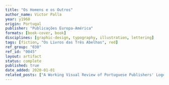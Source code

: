 ```yaml
---
title: "Os Homens e os Outros"
author_name: Victor Palla
year: y1960
origin: Portugal
publisher: "Publicações Europa-América"
formats: [book-cover, book]
disciplines: [graphic-design, typography, illustration, lettering]
tags: [fiction, "Os Livros das Três Abelhas", red]
ref_group: "030"
ref_id: "0045"
layout: artifact
status: complete
published: true
date_added: 2020-01-01
related_posts: ["A Working Visual Review of Portuguese Publishers' Logos"]
---
```

